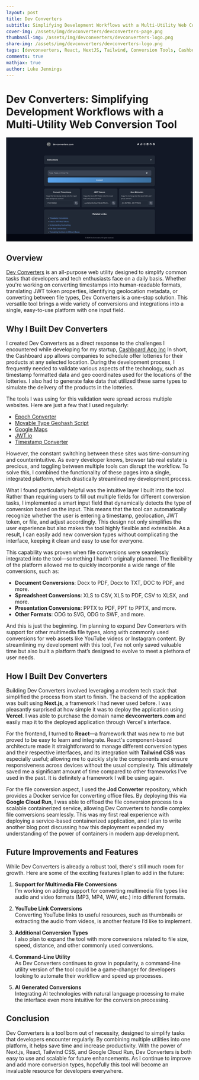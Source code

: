 ```yaml
---
layout: post
title: Dev Converters
subtitle: Simplifying Development Workflows with a Multi-Utility Web Conversion Tool
cover-img: /assets/img/devconverters/devconverters-page.png
thumbnail-img: /assets/img/devconverters/devconverters-logo.png
share-img: /assets/img/devconverters/devconverters-logo.png
tags: [devconverters, React, NextJS, Tailwind, Conversion Tools, Cashboard App ]
comments: true
mathjax: true
author: Luke Jennings
---
```


# Dev Converters: Simplifying Development Workflows with a Multi-Utility Web Conversion Tool

![Dev Converters Image](/assets/img/devconverters/devconverters-page.png)

## Overview

[Dev Converters](https://www.devconverters.com/) is an all-purpose web utility designed to simplify common tasks that developers and tech enthusiasts face on a daily basis. Whether you're working on converting timestamps into human-readable formats, translating JWT token properties, identifying geolocation metadata, or converting between file types, Dev Converters is a one-stop solution. This versatile tool brings a wide variety of conversions and integrations into a single, easy-to-use platform with one input field.

## Why I Built Dev Converters

I created Dev Converters as a direct response to the challenges I encountered while developing for my startup, [Cashboard App Inc](https://www.cashboardapp.co/) In short, the Cashboard app allows companies to schedule offer lotteries for their products at any selected location. During the development process, I frequently needed to validate various aspects of the technology, such as timestamp formatted data and geo coordinates used for the locations of the lotteries. I also had to generate fake data that utilized these same types to simulate the delivery of the products in the lotteries.

The tools I was using for this validation were spread across multiple websites. Here are just a few that I used regularly:
- [Epoch Converter](https://www.epochconverter.com/)
- [Movable Type Geohash Script](https://www.movable-type.co.uk/scripts/geohash.html)
- [Google Maps](https://www.google.com/maps)
- [JWT.io](https://jwt.io/)
- [Timestamp Converter](https://www.timestamp-converter.com/)

However, the constant switching between these sites was time-consuming and counterintuitive. As every developer knows, browser tab real estate is precious, and toggling between multiple tools can disrupt the workflow. To solve this, I combined the functionality of these pages into a single, integrated platform, which drastically streamlined my development process.

What I found particularly helpful was the intuitive layer I built into the tool. Rather than requiring users to fill out multiple fields for different conversion tasks, I implemented a smart input field that dynamically detects the type of conversion based on the input. This means that the tool can automatically recognize whether the user is entering a timestamp, geolocation, JWT token, or file, and adjust accordingly. This design not only simplifies the user experience but also makes the tool highly flexible and extensible. As a result, I can easily add new conversion types without complicating the interface, keeping it clean and easy to use for everyone.

This capability was proven when file conversions were seamlessly integrated into the tool—something I hadn’t originally planned. The flexibility of the platform allowed me to quickly incorporate a wide range of file conversions, such as:
- **Document Conversions**: Docx to PDF, Docx to TXT, DOC to PDF, and more.
- **Spreadsheet Conversions**: XLS to CSV, XLS to PDF, CSV to XLSX, and more.
- **Presentation Conversions**: PPTX to PDF, PPT to PPTX, and more.
- **Other Formats**: ODG to SVG, ODG to SWF, and more.

And this is just the beginning. I’m planning to expand Dev Converters with support for other multimedia file types, along with commonly used conversions for web assets like YouTube videos or Instagram content. By streamlining my development with this tool, I’ve not only saved valuable time but also built a platform that’s designed to evolve to meet a plethora of user needs.

## How I Built Dev Converters

Building Dev Converters involved leveraging a modern tech stack that simplified the process from start to finish. The backend of the application was built using **Next.js**, a framework I had never used before. I was pleasantly surprised at how simple it was to deploy the application using **Vercel**. I was able to purchase the domain name **devconverters.com** and easily map it to the deployed application through Vercel's interface.

For the frontend, I turned to **React**—a framework that was new to me but proved to be easy to learn and integrate. React's component-based architecture made it straightforward to manage different conversion types and their respective interfaces, and its integration with **Tailwind CSS** was especially useful; allowing me to quickly style the components and ensure responsiveness across devices without the usual complexity. This ultimately saved me a significant amount of time compared to other frameworks I've used in the past. It is definitely a framework I will be using again.

For the file conversion aspect, I used the **Jod Converter** repository, which provides a Docker service for converting office files. By deploying this via **Google Cloud Run**, I was able to offload the file conversion process to a scalable containerized service, allowing Dev Converters to handle complex file conversions seamlessly. This was my first real experience with deploying a service-based containerized application, and I plan to write another blog post discussing how this deployment expanded my understanding of the power of containers in modern app development.

## Future Improvements and Features

While Dev Converters is already a robust tool, there's still much room for growth. Here are some of the exciting features I plan to add in the future:

1. **Support for Multimedia File Conversions**  
   I’m working on adding support for converting multimedia file types like audio and video formats (MP3, MP4, WAV, etc.) into different formats.

2. **YouTube Link Conversions**  
   Converting YouTube links to useful resources, such as thumbnails or extracting the audio from videos, is another feature I’d like to implement.

3. **Additional Conversion Types**  
   I also plan to expand the tool with more conversions related to file size, speed, distance, and other commonly used conversions.

4. **Command-Line Utility**  
   As Dev Converters continues to grow in popularity, a command-line utility version of the tool could be a game-changer for developers looking to automate their workflow and speed up processes.

5. **AI Generated Conversions**  
   Integrating AI technologies with natural language processing to make the interface even more intuitive for the conversion processing.

## Conclusion

Dev Converters is a tool born out of necessity, designed to simplify tasks that developers encounter regularly. By combining multiple utilities into one platform, it helps save time and increase productivity. With the power of Next.js, React, Tailwind CSS, and Google Cloud Run, Dev Converters is both easy to use and scalable for future enhancements. As I continue to improve and add more conversion types, hopefully this tool will become an invaluable resource for developers everywhere.
